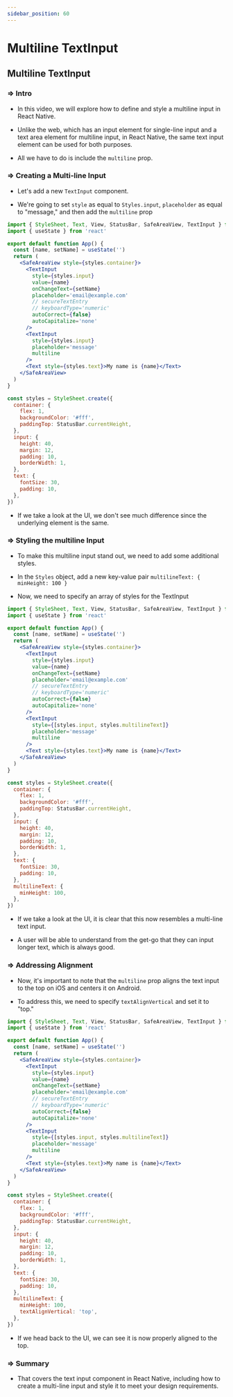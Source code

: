 ```yaml
---
sidebar_position: 60
---
```


# Multiline TextInput

## **Multiline TextInput**

>

### **=>** Intro

- In this video, we will explore how to define and style a multiline input in React Native.

- Unlike the web, which has an input element for single-line input and a text area element for multiline input, in React Native, the same text input element can be used for both purposes.

- All we have to do is include the `multiline` prop.

### **=>** Creating a Multi-line Input

- Let's add a new `TextInput` component.

- We're going to set `style` as equal to `Styles.input`, `placeholder` as equal to "message," and then add the `multiline` prop

```jsx
import { StyleSheet, Text, View, StatusBar, SafeAreaView, TextInput } from 'react-native'
import { useState } from 'react'

export default function App() {
  const [name, setName] = useState('')
  return (
    <SafeAreaView style={styles.container}>
      <TextInput
        style={styles.input}
        value={name}
        onChangeText={setName}
        placeholder='email@example.com'
        // secureTextEntry
        // keyboardType='numeric'
        autoCorrect={false}
        autoCapitalize='none'
      />
      <TextInput
        style={styles.input}
        placeholder='message'
        multiline
      />
      <Text style={styles.text}>My name is {name}</Text>
    </SafeAreaView>
  )
}

const styles = StyleSheet.create({
  container: {
    flex: 1,
    backgroundColor: '#fff',
    paddingTop: StatusBar.currentHeight,
  },
  input: {
    height: 40,
    margin: 12,
    padding: 10,
    borderWidth: 1,
  },
  text: {
    fontSize: 30,
    padding: 10,
  },
})
```

- If we take a look at the UI, we don't see much difference since the underlying element is the same.

### **=>** Styling the multiline Input

- To make this multiline input stand out, we need to add some additional styles.

- In the `Styles` object, add a new key-value pair `multilineText: { minHeight: 100 }`

- Now, we need to specify an array of styles for the TextInput

```jsx
import { StyleSheet, Text, View, StatusBar, SafeAreaView, TextInput } from 'react-native'
import { useState } from 'react'

export default function App() {
  const [name, setName] = useState('')
  return (
    <SafeAreaView style={styles.container}>
      <TextInput
        style={styles.input}
        value={name}
        onChangeText={setName}
        placeholder='email@example.com'
        // secureTextEntry
        // keyboardType='numeric'
        autoCorrect={false}
        autoCapitalize='none'
      />
      <TextInput
        style={[styles.input, styles.multilineText]}
        placeholder='message'
        multiline
      />
      <Text style={styles.text}>My name is {name}</Text>
    </SafeAreaView>
  )
}

const styles = StyleSheet.create({
  container: {
    flex: 1,
    backgroundColor: '#fff',
    paddingTop: StatusBar.currentHeight,
  },
  input: {
    height: 40,
    margin: 12,
    padding: 10,
    borderWidth: 1,
  },
  text: {
    fontSize: 30,
    padding: 10,
  },
  multilineText: {
    minHeight: 100,
  },
})
```

- If we take a look at the UI, it is clear that this now resembles a multi-line text input.

- A user will be able to understand from the get-go that they can input longer text, which is always good.

### **=>** Addressing Alignment

- Now, it's important to note that the `multiline` prop aligns the text input to the top on iOS and centers it on Android.

- To address this, we need to specify `textAlignVertical` and set it to "top."

```jsx
import { StyleSheet, Text, View, StatusBar, SafeAreaView, TextInput } from 'react-native'
import { useState } from 'react'

export default function App() {
  const [name, setName] = useState('')
  return (
    <SafeAreaView style={styles.container}>
      <TextInput
        style={styles.input}
        value={name}
        onChangeText={setName}
        placeholder='email@example.com'
        // secureTextEntry
        // keyboardType='numeric'
        autoCorrect={false}
        autoCapitalize='none'
      />
      <TextInput
        style={[styles.input, styles.multilineText]}
        placeholder='message'
        multiline
      />
      <Text style={styles.text}>My name is {name}</Text>
    </SafeAreaView>
  )
}

const styles = StyleSheet.create({
  container: {
    flex: 1,
    backgroundColor: '#fff',
    paddingTop: StatusBar.currentHeight,
  },
  input: {
    height: 40,
    margin: 12,
    padding: 10,
    borderWidth: 1,
  },
  text: {
    fontSize: 30,
    padding: 10,
  },
  multilineText: {
    minHeight: 100,
    textAlignVertical: 'top',
  },
})
```

- If we head back to the UI, we can see it is now properly aligned to the top.

### **=>** Summary

- That covers the text input component in React Native, including how to create a multi-line input and style it to meet your design requirements.
